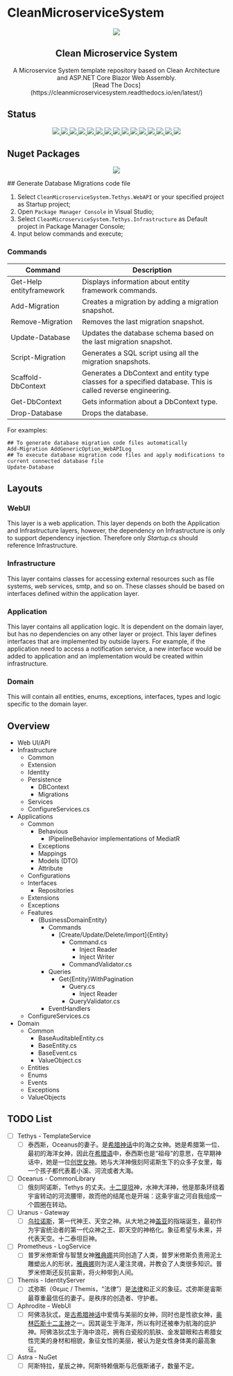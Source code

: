 # CleanMicroserviceSystem

<p align="center">
   <img src="https://raw.github.com/CleanMicroservice/CleanMicroserviceSystem/master/doc/Logo.png" align="center"/>
   <h2 align="center">Clean Microservice System</h2>
   <p align="center">
      A Microservice System template repository based on Clean Architecture and ASP.NET Core Blazor Web Assembly.<br/>
      [Read The Docs](https://cleanmicroservicesystem.readthedocs.io/en/latest/)
   </p>
</p>

## Status

<p align="center">
   <a href="https://github.com/CleanMicroservice/CleanMicroserviceSystem/actions/workflows/dotnet.yml">
      <img border="0" src="https://github.com/CleanMicroservice/CleanMicroserviceSystem/workflows/.Net%20Build/badge.svg" />
   </a>
   <a href="https://github.com/CleanMicroservice/CleanMicroserviceSystem/blob/master/LICENSE">
      <img border="0" src="https://img.shields.io/github/license/CleanMicroservice/CleanMicroserviceSystem" />
   </a>
   <a href="https://github.com/CleanMicroservice/CleanMicroserviceSystem/search?l=c%23">
      <img border="0" src="https://img.shields.io/github/languages/top/CleanMicroservice/CleanMicroserviceSystem" />
   </a>
   <a href="https://github.com/CleanMicroservice/CleanMicroserviceSystem">
      <img border="0" src="https://img.shields.io/github/directory-file-count/CleanMicroservice/CleanMicroserviceSystem" />
   </a>
   <a href="https://github.com/CleanMicroservice/CleanMicroserviceSystem/archive/refs/heads/master.zip">
      <img border="0" src="https://img.shields.io/github/repo-size/CleanMicroservice/CleanMicroserviceSystem" />
   </a>
   <a href="https://github.com/CleanMicroservice/CleanMicroserviceSystem/issues?q=is%3Aopen+is%3Aissue">
      <img border="0" src="https://img.shields.io/github/issues/CleanMicroservice/CleanMicroserviceSystem" />
   </a>
   <a href="https://github.com/CleanMicroservice/CleanMicroserviceSystem/network/members">
      <img border="0" src="https://img.shields.io/github/forks/CleanMicroservice/CleanMicroserviceSystem" />
   </a>
   <a href="https://github.com/CleanMicroservice/CleanMicroserviceSystem/stargazers">
      <img border="0" src="https://img.shields.io/github/stars/CleanMicroservice/CleanMicroserviceSystem" />
   </a>
   <a href="https://github.com/CleanMicroservice/CleanMicroserviceSystem/watchers">
      <img border="0" src="https://img.shields.io/github/watchers/CleanMicroservice/CleanMicroserviceSystem" />
   </a>
   <a href="https://github.com/CleanMicroservice/CleanMicroserviceSystem/releases">
      <img border="0" src="https://img.shields.io/github/v/release/CleanMicroservice/CleanMicroserviceSystem?include_prereleases" />
   </a>
   <a href="https://github.com/CleanMicroservice/CleanMicroserviceSystem/releases">
      <img border="0" src="https://img.shields.io/github/release-date-pre/CleanMicroservice/CleanMicroserviceSystem" />
   </a>
   <a href="https://github.com/CleanMicroservice/CleanMicroserviceSystem/archive/refs/heads/master.zip">
      <img border="0" src="https://img.shields.io/github/downloads/CleanMicroservice/CleanMicroserviceSystem/total" />
   </a>
   <a href="https://github.com/CleanMicroservice/CleanMicroserviceSystem/tags">
      <img border="0" src="https://img.shields.io/github/v/tag/CleanMicroservice/CleanMicroserviceSystem" />
   </a>
   <a href="https://github.com/CleanMicroservice/CleanMicroserviceSystem/releases">
      <img border="0" src="https://img.shields.io/github/commits-since/CleanMicroservice/CleanMicroserviceSystem/latest/master?include_prereleases" />
   </a>
   <a href="https://github.com/CleanMicroservice/CleanMicroserviceSystem/commits/master">
      <img border="0" src="https://img.shields.io/github/last-commit/CleanMicroservice/CleanMicroserviceSystem/master" />
   </a>
</p>

## Nuget Packages

<p align="center">
   <a href="https://www.nuget.org/packages/CleanMicroserviceSystem.PlaceHolder/">
      <img border="0" src="https://img.shields.io/nuget/vpre/CleanMicroserviceSystem.PlaceHolder?label=CleanMicroserviceSystem.PlaceHolder&style=flat-square" />
   </a>
</p>
## Generate Database Migrations code file

1. Select `CleanMicroserviceSystem.Tethys.WebAPI` or your specified project as Startup project;
2. Open `Package Manager Console` in Visual Studio;
3. Select `CleanMicroserviceSystem.Tethys.Infrastructure` as Default project in Package Manager Console;
4. Input below commands and execute;

### Commands

| Command                  | Description                                                                                                 |
| ------------------------ | ----------------------------------------------------------------------------------------------------------- |
| Get-Help entityframework | Displays information about entity framework commands.                                                       |
| Add-Migration            | Creates a migration by adding a migration snapshot.                                                         |
| Remove-Migration         | Removes the last migration snapshot.                                                                        |
| Update-Database          | Updates the database schema based on the last migration snapshot.                                           |
| Script-Migration         | Generates a SQL script using all the migration snapshots.                                                   |
| Scaffold-DbContext       | Generates a DbContext and entity type classes for a specified database. This is called reverse engineering. |
| Get-DbContext            | Gets information about a DbContext type.                                                                    |
| Drop-Database            | Drops the database.                                                                                         |

For examples:

```
## To generate database migration code files automatically
Add-Migration AddGenericOption_WebAPILog
## To execute database migration code files and apply modifications to current connected database file
Update-Database
```

## Layouts

### WebUI

This layer is a web application. This layer depends on both the Application and Infrastructure layers, however, the dependency on Infrastructure is only to support dependency injection. Therefore only *Startup.cs* should reference Infrastructure.

### Infrastructure

This layer contains classes for accessing external resources such as file systems, web services, smtp, and so on. These classes should be based on interfaces defined within the application layer.

### Application

This layer contains all application logic. It is dependent on the domain layer, but has no dependencies on any other layer or project. This layer defines interfaces that are implemented by outside layers. For example, if the application need to access a notification service, a new interface would be added to application and an implementation would be created within infrastructure.

### Domain

This will contain all entities, enums, exceptions, interfaces, types and logic specific to the domain layer.

## Overview

- Web UI/API
- Infrastructure
  - Common
  - Extension
  - Identity
  - Persistence
    - DBContext
    - Migrations
  - Services
  - ConfigureServices.cs
- Applications
  - Common
    - Behavious
      - IPipelineBehavior implementations of MediatR
    - Exceptions
    - Mappings
    - Models (DTO)
    - Attribute
  - Configurations
  - Interfaces
    - Repositories
  - Extensions
  - Exceptions
  - Features
    - {BusinessDomainEntity}
      - Commands
        - [Create/Update/Delete/Import]{Entity}
          - Command.cs
            - Inject Reader
            - Inject Writer
          - CommandValidator.cs
      - Queries
        - Get{Entity}WithPagination
          - Query.cs
            - Inject Reader
          - QueryValidator.cs
      - EventHandlers
  - ConfigureServices.cs
- Domain
  - Common
    - BaseAuditableEntity.cs
    - BaseEntity.cs
    - BaseEvent.cs
    - ValueObject.cs
  - Entities
  - Enums
  - Events
  - Exceptions
  - ValueObjects

## TODO List

- [ ] Tethys - TemplateService
  - [ ] 泰西斯，Oceanus的妻子。是[希腊神话](https://baike.baidu.com/item/希腊神话/63444?fromModule=lemma_inlink)中的海之女神。她是希腊第一位、最初的海洋女神，因此在[希腊语](https://baike.baidu.com/item/希腊语/675775?fromModule=lemma_inlink)中，泰西斯也是“祖母”的意思，在早期神话中，她是一位[创世女神](https://baike.baidu.com/item/创世女神/12853246?fromModule=lemma_inlink)。她与大洋神俄刻阿诺斯生下的众多子女里，每一个孩子都代表着小溪、河流或者大海。
- [ ] Oceanus - CommonLibrary
  - [ ] 俄刻阿诺斯，Tethys 的丈夫。[十二提坦](https://baike.baidu.com/item/十二提坦/6074612?fromModule=lemma_inlink)神，水神大洋神，他是那条环绕着宇宙转动的河流腰带，故而他的结尾也是开端：这条宇宙之河自我组成一个圆圈在转动。
- [ ] Uranus - Gateway
  - [ ] [乌拉诺斯](https://baike.baidu.com/item/乌拉诺斯/3398955?fromModule=lemma_inlink)，第一代神王、天空之神。从大地之神[盖亚](https://baike.baidu.com/item/盖亚/33005?fromModule=lemma_inlink)的指端诞生，最初作为宇宙统治者的第一代众神之王、即天空的神格化。象征希望与未来，并代表天空。十二泰坦巨神。
- [ ] Prometheus - LogService
  - [ ] 普罗米修斯曾与智慧女神[雅典娜](https://baike.baidu.com/item/雅典娜/26005?fromModule=lemma_inlink)共同创造了人类，普罗米修斯负责用泥土雕塑出人的形状，[雅典娜](https://baike.baidu.com/item/雅典娜/26005?fromModule=lemma_inlink)则为泥人灌注灵魂，并教会了人类很多知识。普罗米修斯还反抗宙斯，将火种带到人间。
- [ ] Themis - IdentityServer
  - [ ] 忒弥斯（Θεμις / Themis，“法律”）是[法律](https://baike.baidu.com/item/法律/84813?fromModule=lemma_inlink)和正义的象征。忒弥斯是宙斯最尊重最信任的妻子。是秩序的创造者、守护者。
- [ ] Aphrodite - WebUI
  - [ ] 阿佛洛狄忒，是[古希腊神话](https://baike.baidu.com/item/古希腊神话/1962436?fromModule=lemma_inlink)中爱情与美丽的女神，同时也是性欲女神，[奥林匹斯十二主神](https://baike.baidu.com/item/奥林匹斯十二主神/34825?fromModule=lemma_inlink)之一。因其诞生于海洋，所以有时还被奉为航海的庇护神。阿佛洛狄忒生于海中浪花，拥有白瓷般的肌肤、金发碧眼和古希腊女性完美的身材和相貌，象征女性的美丽，被认为是女性身体美的最高象征。
- [ ] Astra - NuGet
  - [ ] 阿斯特拉，星辰之神，阿斯特赖俄斯与厄俄斯诸子，数量不定。
